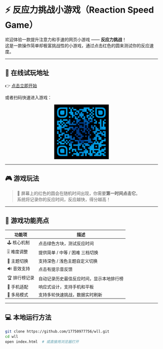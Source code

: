 # ⚡️ 反应力挑战小游戏（Reaction Speed Game）

欢迎体验一款提升注意力和手速的网页小游戏 —— **反应力挑战**！  
这是一款操作简单却极富挑战性的小游戏，通过点击红色的圆来测试你的反应速度。

---

## 🔗 在线试玩地址

👉 [点击立即开始](https://17750977756.github.io/wll/)

或者扫码快速进入游戏：

<p align="center">
  <img src="https17750977756.github.iowll.png" alt="游戏二维码" width="180" />
</p>

---

## 🎮 游戏玩法

>  🔴 
屏幕上的红色的圆会在随机时间出现，你需要**第一时间点击它**。  
系统将记录你的反应时间，反应越快，得分越高！

---

## 🧩 游戏功能亮点

| 功能项 | 描述 |
|--------|------|
| 🕹️ 核心机制 | 点击绿色方块，测试反应时间 |
| 🎚️ 难度调整 | 提供简单 / 中等 / 困难 三档切换 |
| 🎨 主题切换 | 支持深色 / 浅色主题自定义切换 |
| 🔊 音效支持 | 点击有提示音反馈 |
| 🏆 排行榜记录 | 自动记录历史最佳反应时间，显示本地排行榜 |
| 📱 手机适配 | 响应式设计，支持手机和平板 |
| 🔁 多局模式 | 支持多轮快速挑战，数据实时刷新 |

---

## 💻 本地运行方法

```bash
git clone https://github.com/17750977756/wll.git
cd wll
open index.html  # 或直接用浏览器打开

